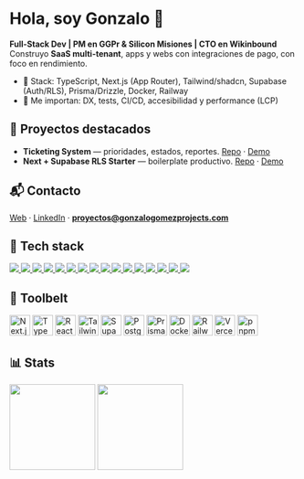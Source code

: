 # Hola, soy Gonzalo 👋
**Full-Stack Dev | PM en GGPr & Silicon Misiones | CTO en Wikinbound**  
Construyo **SaaS multi-tenant**, apps y webs con integraciones de pago, con foco en rendimiento.

- 🧰 Stack: TypeScript, Next.js (App Router), Tailwind/shadcn, Supabase (Auth/RLS), Prisma/Drizzle, Docker, Railway
- 🧪 Me importan: DX, tests, CI/CD, accesibilidad y performance (LCP)

## 🚀 Proyectos destacados
- **Ticketing System** — prioridades, estados, reportes. [Repo](#) · [Demo](#)
- **Next + Supabase RLS Starter** — boilerplate productivo. [Repo](#) · [Demo](#)

## 📬 Contacto
[Web](https://gonzalogomezprojects.com) · [LinkedIn](#) · **proyectos@gonzalogomezprojects.com**

## 🧱 Tech stack
<p align="left">
  <a href="https://nextjs.org" target="_blank">
    <img src="https://img.shields.io/badge/Next.js-000?style=for-the-badge&logo=nextdotjs&logoColor=white" />
  </a>
  <a href="https://www.typescriptlang.org/" target="_blank">
    <img src="https://img.shields.io/badge/TypeScript-3178C6?style=for-the-badge&logo=typescript&logoColor=white" />
  </a>
  <a href="https://react.dev/" target="_blank">
    <img src="https://img.shields.io/badge/React-20232A?style=for-the-badge&logo=react&logoColor=61DAFB" />
  </a>
  <a href="https://tailwindcss.com/" target="_blank">
    <img src="https://img.shields.io/badge/Tailwind-0EA5E9?style=for-the-badge&logo=tailwindcss&logoColor=white" />
  </a>
  <a href="https://ui.shadcn.com/" target="_blank">
    <img src="https://img.shields.io/badge/shadcn/ui-18181B?style=for-the-badge" />
  </a>
  <a href="https://supabase.com/" target="_blank">
    <img src="https://img.shields.io/badge/Supabase-3ECF8E?style=for-the-badge&logo=supabase&logoColor=111827" />
  </a>
  <a href="https://www.postgresql.org/" target="_blank">
    <img src="https://img.shields.io/badge/PostgreSQL-4169E1?style=for-the-badge&logo=postgresql&logoColor=white" />
  </a>
  <a href="https://www.prisma.io/" target="_blank">
    <img src="https://img.shields.io/badge/Prisma-0C344B?style=for-the-badge&logo=prisma&logoColor=white" />
  </a>
  <a href="https://orm.drizzle.team/" target="_blank">
    <img src="https://img.shields.io/badge/Drizzle%20ORM-0A0A0A?style=for-the-badge" />
  </a>
  <a href="https://www.docker.com/" target="_blank">
    <img src="https://img.shields.io/badge/Docker-2496ED?style=for-the-badge&logo=docker&logoColor=white" />
  </a>
  <a href="https://railway.app/" target="_blank">
    <img src="https://img.shields.io/badge/Railway-0B0D0E?style=for-the-badge&logo=railway&logoColor=white" />
  </a>
  <a href="https://vercel.com/" target="_blank">
    <img src="https://img.shields.io/badge/Vercel-000000?style=for-the-badge&logo=vercel&logoColor=white" />
  </a>
  <a href="https://pnpm.io/" target="_blank">
    <img src="https://img.shields.io/badge/pnpm-F69220?style=for-the-badge&logo=pnpm&logoColor=white" />
  </a>
  <a href="https://playwright.dev/" target="_blank">
    <img src="https://img.shields.io/badge/Playwright-2EAD33?style=for-the-badge&logo=playwright&logoColor=white" />
  </a>
  <a href="https://vitest.dev/" target="_blank">
    <img src="https://img.shields.io/badge/Vitest-6E9F18?style=for-the-badge&logo=vitest&logoColor=white" />
  </a>
  <a href="https://github.com/features/actions" target="_blank">
    <img src="https://img.shields.io/badge/GitHub%20Actions-2088FF?style=for-the-badge&logo=githubactions&logoColor=white" />
  </a>
</p>

## 🧩 Toolbelt
<p align="left">
  <a href="https://nextjs.org"><img alt="Next.js" height="36" src="https://cdn.simpleicons.org/nextdotjs/ffffff" /></a>
  <a href="https://www.typescriptlang.org/"><img alt="TypeScript" height="36" src="https://cdn.simpleicons.org/typescript/3178C6" /></a>
  <a href="https://react.dev/"><img alt="React" height="36" src="https://cdn.simpleicons.org/react/61DAFB" /></a>
  <a href="https://tailwindcss.com/"><img alt="Tailwind CSS" height="36" src="https://cdn.simpleicons.org/tailwindcss/38BDF8" /></a>
  <a href="https://supabase.com/"><img alt="Supabase" height="36" src="https://cdn.simpleicons.org/supabase/3ECF8E" /></a>
  <a href="https://www.postgresql.org/"><img alt="PostgreSQL" height="36" src="https://cdn.simpleicons.org/postgresql/4169E1" /></a>
  <a href="https://www.prisma.io/"><img alt="Prisma" height="36" src="https://cdn.simpleicons.org/prisma/2D3748" /></a>
  <a href="https://www.docker.com/"><img alt="Docker" height="36" src="https://cdn.simpleicons.org/docker/2496ED" /></a>
  <a href="https://railway.app/"><img alt="Railway" height="36" src="https://cdn.simpleicons.org/railway/0B0D0E" /></a>
  <a href="https://vercel.com/"><img alt="Vercel" height="36" src="https://cdn.simpleicons.org/vercel/ffffff" /></a>
  <a href="https://pnpm.io/"><img alt="pnpm" height="36" src="https://cdn.simpleicons.org/pnpm/F69220" /></a>
</p>

## 📊 Stats
<p align="left">
  <img src="https://github-readme-stats.vercel.app/api?username=gonzalogomezdev&show_icons=true&hide_border=true" height="150" />
  <img src="https://github-readme-stats.vercel.app/api/top-langs/?username=gonzalogomezdev&layout=compact&hide_border=true" height="150" />
</p>
